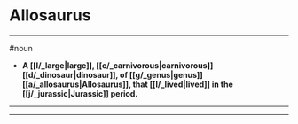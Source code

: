 # Allosaurus
---
#noun
- **A [[l/_large|large]], [[c/_carnivorous|carnivorous]] [[d/_dinosaur|dinosaur]], of [[g/_genus|genus]] [[a/_allosaurus|Allosaurus]], that [[l/_lived|lived]] in the [[j/_jurassic|Jurassic]] period.**
---
---
